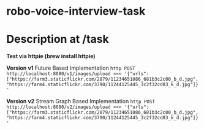 # robo-voice-interview-task
# Description at /task

**Test via httpie (brew install httpie)**

**Version v1**
Future Based Implementation
`http POST http://localhost:8080/v1/images/upload <<< '{"urls": ["https://farm3.staticflickr.com/2879/11234651086_681b3c2c00_b_d.jpg","https://farm4.staticflickr.com/3790/11244125445_3c2f32cd83_k_d.jpg"]}'`

**Version v2**
Stream Graph Based Implementation
`http POST http://localhost:8080/v2/images/upload <<< '{"urls": ["https://farm3.staticflickr.com/2879/11234651086_681b3c2c00_b_d.jpg","https://farm4.staticflickr.com/3790/11244125445_3c2f32cd83_k_d.jpg"]}'`